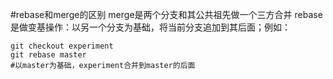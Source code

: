 #rebase和merge的区别
merge是两个分支和其公共祖先做一个三方合并
rebase是做变基操作：以另一个分支为基础，将当前分支追加到其后面；例如：
```$xslt
git checkout experiment
git rebase master
#以master为基础，experiment合并到master的后面
```

